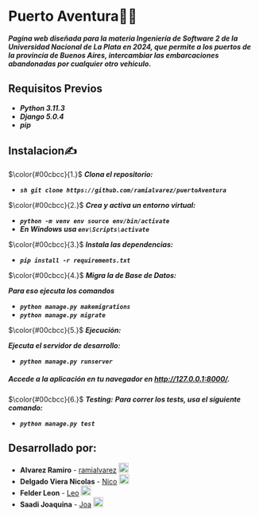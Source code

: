 # Puerto Aventura🚢⚓


***Pagina web diseñada para la materia Ingeniería de Software 2 de la Universidad Nacional de La Plata en 2024, que permite a los puertos de la provincia de Buenos Aires, intercambiar las embarcaciones abandonadas por cualquier otro vehiculo.***

## Requisitos Previos

+ ***Python 3.11.3***
+ ***Django 5.0.4***
+ ***pip***

## Instalacion✍️ 

$\color{#00cbcc}{1.}$ ***Clona el repositorio:***
+ ***```sh git clone https://github.com/ramialvarez/puertoAventura```***

$\color{#00cbcc}{2.}$ ***Crea y activa un entorno virtual:***

+ ***```python -m venv env source env/bin/activate```***
+ ***En Windows usa `env\Scripts\activate`***

$\color{#00cbcc}{3.}$ ***Instala las dependencias:***

+ ***```pip install -r requirements.txt```***

$\color{#00cbcc}{4.}$ ***Migra la de Base de Datos:***

***Para eso ejecuta los comandos***
+ ***```python manage.py makemigrations```***
+ ***```python manage.py migrate```***

$\color{#00cbcc}{5.}$ ***Ejecución:***

***Ejecuta el servidor de desarrollo:***

+ ***```python manage.py runserver```***

##### Accede a la aplicación en tu navegador en http://127.0.0.1:8000/.

$\color{#00cbcc}{6.}$ ***Testing:***
***Para correr los tests, usa el siguiente comando:***
+ ***```python manage.py test```***

## Desarrollado por:

<ul dir="auto">
<li> <strong>Alvarez Ramiro</strong> - <a href="https://github.com/ramialvarez">ramialvarez</a> <a href="https://github.com/ramialvarez"><img src="https://camo.githubusercontent.com/e4a1fd518cd2bbf347e92033caec46723b3b0341299c1d718bb8dea8dc7eea59/68747470733a2f2f696d672e69636f6e73382e636f6d2f6d6174657269616c2d74776f2d746f6e652f3435322f6769746875622e706e67" alt="GitHub" width="20" height="20" data-canonical-src="https://img.icons8.com/material-two-tone/452/github.png" style="max-width: 100%;"></a></li>
<li> <strong>Delgado Viera Nicolas</strong> - <a href="https://github.com/nicolasdelgado01">Nico</a> <a href="https://github.com/nicolasdelgado01"><img src="https://camo.githubusercontent.com/e4a1fd518cd2bbf347e92033caec46723b3b0341299c1d718bb8dea8dc7eea59/68747470733a2f2f696d672e69636f6e73382e636f6d2f6d6174657269616c2d74776f2d746f6e652f3435322f6769746875622e706e67" alt="GitHub" width="20" height="20" data-canonical-src="https://img.icons8.com/material-two-tone/452/github.png" style="max-width: 100%;"></a></li>
<li> <strong>Felder Leon</strong> - <a href="https://github.com/LeonFelder">Leo</a> <a href="https://github.com/LeonFelder"><img src="https://camo.githubusercontent.com/e4a1fd518cd2bbf347e92033caec46723b3b0341299c1d718bb8dea8dc7eea59/68747470733a2f2f696d672e69636f6e73382e636f6d2f6d6174657269616c2d74776f2d746f6e652f3435322f6769746875622e706e67" alt="GitHub" width="20" height="20" data-canonical-src="https://img.icons8.com/material-two-tone/452/github.png" style="max-width: 100%;"></a></li>
<li><strong>Saadi Joaquina</strong> - <a href="https://github.com/Joaquina273">Joa</a> <a href="https://github.com/Joaquina273"><img src="https://camo.githubusercontent.com/e4a1fd518cd2bbf347e92033caec46723b3b0341299c1d718bb8dea8dc7eea59/68747470733a2f2f696d672e69636f6e73382e636f6d2f6d6174657269616c2d74776f2d746f6e652f3435322f6769746875622e706e67" alt="GitHub" width="20" height="20" data-canonical-src="https://img.icons8.com/material-two-tone/452/github.png" style="max-width: 100%;"></a></li>
</ul>





